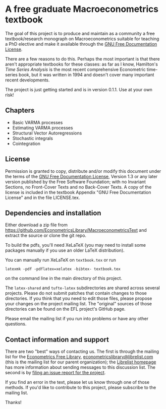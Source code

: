 A free graduate Macroeconometrics textbook
==========================================

The goal of this project is to produce and maintain as a community a
free textbook/research monograph on Macroeconometrics suitable for
teaching a PhD elective and make it available through the [GNU Free
Documentation License](http://www.gnu.org/copyleft/fdl.html).

There are a few reasons to do this. Perhaps the most important is that
there aren't appropriate textbooks for these classes: as far as I
know, Hamilton's *Time Series Analysis* is the most recent
comprehensive Econometric time-series book, but it was written in 1994
and doesn't cover many important recent developments.

The project is just getting started and is in version 0.1.1.  Use at
your own risk!

Chapters
--------

* Basic VARMA processes
* Estimating VARMA processes
* Structural Vector Autoregressions
* Stochastic integrals
* Cointegration

License
-------

Permission is granted to copy, distribute and/or modify this document
under the terms of the [GNU Free Documentation
License](http://www.gnu.org/copyleft/fdl.html), Version 1.3 or any
later version published by the Free Software Foundation; with no
Invariant Sections, no Front-Cover Texts and no Back-Cover Texts. A
copy of the license is included in the textbook Appendix "GNU Free
Documentation License" and in the file LICENSE.tex.

Dependencies and installation
-----------------------------

Either download a zip file from
<https://github.com/EconometricsLibrary/MacroeconometricsText> and
extract the source or clone the git repo.

To build the pdfs, you'll need XeLaTeX (you may need to install some
packages manually if you use an older LaTeX distribution).

You can manually run XeLaTeX on `textbook.tex` or run

```
latexmk -pdf -pdflatex=xelatex -bibtex- textbook.tex
```

on the command line in the main directory of this project.

The `latex-shared` and `tufte-latex` subdirectories are shared across
several projects.  Please do not submit patches that contain changes
to those directories.  If you think that you need to edit those files,
please propose your changes on the project mailing list.  The
"original" sources of those directories can be found on the EFL
project's GitHub page.

Please email the mailing list if you run into problems or have any
other questions.

Contact information and support
-------------------------------

There are two "best" ways of contacting us.  The first is through the
mailing list for the
[Econometrics Free Library](http://www.econometricslibrary.org),
<econometricslibrary@librelist.com> (this is the mailing list for our
parent organization); the [Librelist homepage](http://librelist.com/) has more information about sending messages to this discussion list.  The second is by
[filing an issue report for the project](https://github.com/EconometricsLibrary/MacroeconometricsText/issues/new).

If you find an error in the text, please let us know through one of
those methods.  If you'd like to contribute to this project, please
subscribe to the mailing list.

Thanks!